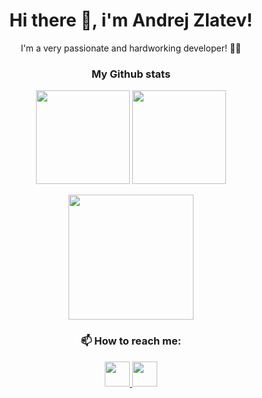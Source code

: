 <h1 align="center">
  Hi there 👋, i'm Andrej Zlatev!
</h1>

<p align="center">
  I'm a very passionate and hardworking developer! 👨‍💻
</p>

<h3 align="center">
  My Github stats
</h3>

<p align="center">
  <img height="150" src="https://github-readme-stats.vercel.app/api?username=JordanchoEftimov&theme=dark&count_private=true&show_icons=true"/>
  <img height="150" src="https://github-readme-stats.vercel.app/api/top-langs/?username=JordanchoEftimov&theme=react&layout=compact"/>
</p>

<p align="center">
  <img height="200" src="https://github-readme-streak-stats.herokuapp.com/?user=JordanchoEftimov&theme=dark&background=0d1117&date_format=M%20j%5B%2C%20Y%5D"/>
</p>

<h3 align="center">
  📫 How to reach me:
</h3>

<p align="center">
  <a href="mailto:andrej.zlatev31@gmail.com">
    <img height="40" src="https://user-images.githubusercontent.com/75941337/185814665-e834706f-b369-4043-9d29-b1a29bdbc4f1.png"/>
  </a>
  <a href="www.linkedin.com/in/andrej-zlatev">
    <img height="40" src="https://user-images.githubusercontent.com/75941337/185814731-f6942776-d103-4f94-9c01-c59de32fa98d.png"/>
  </a>
</p>
